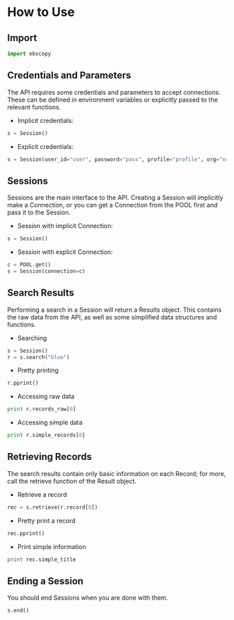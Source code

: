 # How to Use

## Import
```python
import ebscopy
```

## Credentials and Parameters
The API requires some credentials and parameters to accept connections. These can be defined in environment variables or explicitly passed to the relevant functions.

* Implicit credentials:
```python
s = Session()
```

* Explicit credentials:
```python
s = Session(user_id="user", password="pass", profile="profile", org="org", guest="n")
```


## Sessions
Sessions are the main interface to the API. Creating a Session will implicitly make a Connection, or you can get a Connection from the POOL first and pass it to the Session.

* Session with implicit Connection:
```python
s = Session()
```

* Session with explicit Connection:
```python
c = POOL.get()
s = Session(connection=c)
```

## Search Results
Performing a search in a Session will return a Results object. This contains the raw data from the API, as well as some simplified data structures and functions.

* Searching
```python
s = Session()
r = s.search("blue")
```

* Pretty printing
```python
r.pprint()
```

* Accessing raw data
```python
print r.records_raw[0]
```

* Accessing simple data
```python
print r.simple_records[0]
```

## Retrieving Records
The search results contain only basic information on each Record; for more, call the retrieve function of the Result object.

* Retrieve a record
```python
rec = s.retrieve(r.record[0])
```

* Pretty print a record
```python
rec.pprint()
```

* Print simple information
```python
print rec.simple_title
```

## Ending a Session
You should end Sessions when you are done with them.

```python
s.end()
```

